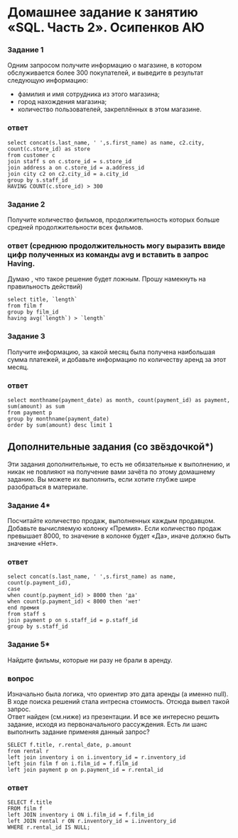 
# Домашнее задание к занятию «SQL. Часть 2». Осипенков АЮ

### Задание 1

Одним запросом получите информацию о магазине, в котором обслуживается более 300 покупателей, и выведите в результат следующую информацию: 
- фамилия и имя сотрудника из этого магазина;
- город нахождения магазина;
- количество пользователей, закреплённых в этом магазине.

### ответ

```mysql
select concat(s.last_name, ' ',s.first_name) as name, c2.city, count(c.store_id) as store
from customer c
join staff s on c.store_id = s.store_id 
join address a on c.store_id = a.address_id 
join city c2 on c2.city_id = a.city_id 
group by s.staff_id 
HAVING COUNT(c.store_id) > 300
```

### Задание 2

Получите количество фильмов, продолжительность которых больше средней продолжительности всех фильмов.

### ответ (среднюю продолжительность могу выразить ввиде цифр полученных из команды avg и вставить в запрос Having.   
Думаю , что такое решение будет ложным. Прошу намекнуть на правильность действий)

```mysql
select title, `length` 
from film f 
group by film_id 
having avg(`length`) > `length` 
```
### Задание 3

Получите информацию, за какой месяц была получена наибольшая сумма платежей, и добавьте информацию по количеству аренд за этот месяц.

### ответ

```mysql
select monthname(payment_date) as month, count(payment_id) as payment, sum(amount) as sum
from payment p 
group by monthname(payment_date)
order by sum(amount) desc limit 1
```

## Дополнительные задания (со звёздочкой*)
Эти задания дополнительные, то есть не обязательные к выполнению, и никак не повлияют на получение вами зачёта по этому домашнему заданию. Вы можете их выполнить, если хотите глубже шире разобраться в материале.

### Задание 4*

Посчитайте количество продаж, выполненных каждым продавцом. Добавьте вычисляемую колонку «Премия». Если количество продаж превышает 8000, то значение в колонке будет «Да», иначе должно быть значение «Нет».

### ответ

```mysql
select concat(s.last_name, ' ',s.first_name) as name, count(p.payment_id),
case 
when count(p.payment_id) > 8000 then 'да'
when count(p.payment_id) < 8000 then 'нет' 
end премия
from staff s 
join payment p on s.staff_id = p.staff_id 
group by s.staff_id
```

### Задание 5*

Найдите фильмы, которые ни разу не брали в аренду.

### вопрос
Изначально была логика, что ориентир это дата аренды (а именно null). В ходе поиска решений стала интресна стоимость. Отсюда вывел такой запрос.   
Ответ найден (см.ниже) из презентации. И все же интересно решить задание, исходя из первоначального рассуждения. Есть ли шанс выполнить задание применяя данный запрос?

```mysql
SELECT f.title, r.rental_date, p.amount
from rental r 
left join inventory i on i.inventory_id = r.inventory_id 
left join film f on i.film_id = f.film_id
left join payment p on p.payment_id = r.rental_id 
```
### ответ

```mysql
SELECT f.title
FROM film f
left JOIN inventory i ON i.film_id = f.film_id
left JOIN rental r ON r.inventory_id = i.inventory_id
WHERE r.rental_id IS NULL;
```

